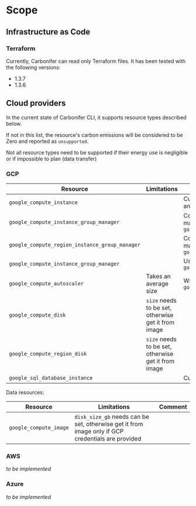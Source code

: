 # Scope

## Infrastructure as Code

### Terraform

Currently, Carbonifer can read only Terraform files. It has been tested with the following versions:

- 1.3.7
- 1.3.6

## Cloud providers

In the current state of Carbonifer CLI, it supports resource types described below.

If not in this list, the resource's carbon emissions will be considered to be Zero and reported as `unsupported`.

Not all resource types need to be supported if their energy use is negligible or if impossible to plan (data transfer)

### GCP

| Resource | Limitations  | Comment |
|---|---|---|
| `google_compute_instance`  | | Custom machine, nested boot disk type and GPU supported |
| `google_compute_instance_group_manager`  | | Count will be the target size. Uses machine specifications from `google_compute_instance_template` |
| `google_compute_region_instance_group_manager`  | | Count will be the target size. Uses machine specifications from `google_compute_instance_template` |
| `google_compute_instance_group_manager`  | | Uses machine specs from `google_compute_instance_template` |
| `google_compute_autoscaler`  | Takes an average size  | Will set target size of `google_compute_instance_group_manager` |
| `google_compute_disk`| `size` needs to be set, otherwise get it from image| |
| `google_compute_region_disk` | `size` needs to be set, otherwise get it from image| |
| `google_sql_database_instance`  | | Custom machine also supported |

Data resources:

| Resource | Limitations  | Comment |
|---|---|---|
| `google_compute_image`| `disk_size_gb` needs can be set, otherwise get it from image only if GCP credentials are provided| |

### AWS

_to be implemented_

### Azure

_to be implemented_